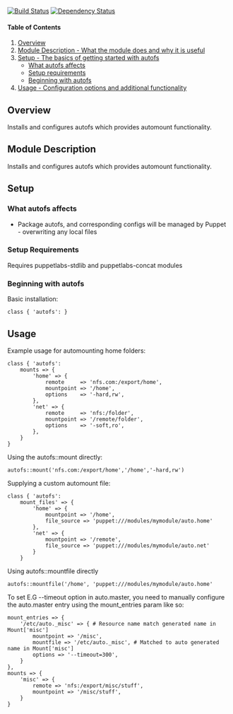 [![Build Status](https://travis-ci.org/Yuav/puppet-autofs.svg?branch=master)](https://travis-ci.org/Yuav/puppet-autofs)
[![Dependency Status](https://gemnasium.com/Yuav/puppet-autofs.png)](http://gemnasium.com/Yuav/puppet-autofs)

#### Table of Contents

1. [Overview](#overview)
2. [Module Description - What the module does and why it is useful](#module-description)
3. [Setup - The basics of getting started with autofs](#setup)
    * [What autofs affects](#what-autofs-affects)
    * [Setup requirements](#setup-requirements)
    * [Beginning with autofs](#beginning-with-autofs)
4. [Usage - Configuration options and additional functionality](#usage)

## Overview

Installs and configures autofs which provides automount functionality.

## Module Description

Installs and configures autofs which provides automount functionality.

## Setup

### What autofs affects

* Package autofs, and corresponding configs will be managed by Puppet - overwriting any local files

### Setup Requirements

Requires puppetlabs-stdlib and puppetlabs-concat modules

### Beginning with autofs

Basic installation:

    class { 'autofs': }

## Usage

Example usage for automounting home folders:

    class { 'autofs':
        mounts => {
            'home' => {
                remote     => 'nfs.com:/export/home',
                mountpoint => '/home',
                options    => '-hard,rw',
            },
            'net' => {
                remote     => 'nfs:/folder',
                mountpoint => '/remote/folder',
                options    => '-soft,ro',
            },
        }
    }

Using the autofs::mount directly:

    autofs::mount('nfs.com:/export/home','/home','-hard,rw')

Supplying a custom automount file:

    class { 'autofs':
        mount_files' => {
            'home' => {
                mountpoint => '/home',
                file_source => 'puppet:///modules/mymodule/auto.home'
            },
            'net' => {
                mountpoint => '/remote',
                file_source => 'puppet:///modules/mymodule/auto.net'
            }
        }

Using autofs::mountfile directly

    autofs::mountfile('/home', 'puppet:///modules/mymodule/auto.home'

To set E.G --timeout option in auto.master, you need to manually configure the
auto.master entry using the mount_entries param like so:

    mount_entries => {
        '/etc/auto._misc' => { # Resource name match generated name in Mount['misc']
            mountpoint => '/misc',
            mountfile => '/etc/auto._misc', # Matched to auto generated name in Mount['misc']
            options => '--timeout=300',
        }
    },
    mounts => {
        'misc' => {
            remote => 'nfs:/export/misc/stuff',
	        mountpoint => '/misc/stuff',
        }
    }

